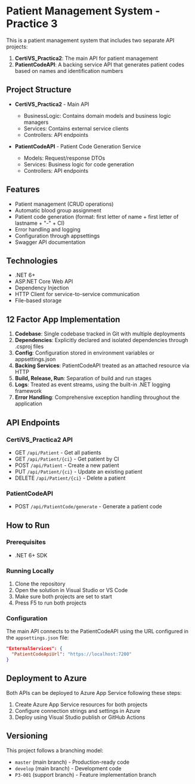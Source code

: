 # Patient Management System - Practice 3

This is a patient management system that includes two separate API projects:

1. **CertiVS_Practica2**: The main API for patient management
2. **PatientCodeAPI**: A backing service API that generates patient codes based on names and identification numbers

## Project Structure

- **CertiVS_Practica2** - Main API
  - BusinessLogic: Contains domain models and business logic managers
  - Services: Contains external service clients
  - Controllers: API endpoints

- **PatientCodeAPI** - Patient Code Generation Service
  - Models: Request/response DTOs
  - Services: Business logic for code generation
  - Controllers: API endpoints

## Features

- Patient management (CRUD operations)
- Automatic blood group assignment
- Patient code generation (format: first letter of name + first letter of lastname + "-" + CI)
- Error handling and logging
- Configuration through appsettings
- Swagger API documentation

## Technologies

- .NET 6+
- ASP.NET Core Web API
- Dependency Injection
- HTTP Client for service-to-service communication
- File-based storage

## 12 Factor App Implementation

1. **Codebase**: Single codebase tracked in Git with multiple deployments
2. **Dependencies**: Explicitly declared and isolated dependencies through .csproj files
3. **Config**: Configuration stored in environment variables or appsettings.json
4. **Backing Services**: PatientCodeAPI treated as an attached resource via HTTP
5. **Build, Release, Run**: Separation of build and run stages
6. **Logs**: Treated as event streams, using the built-in .NET logging framework
7. **Error Handling**: Comprehensive exception handling throughout the application

## API Endpoints

### CertiVS_Practica2 API

- GET `/api/Patient` - Get all patients
- GET `/api/Patient/{ci}` - Get patient by CI
- POST `/api/Patient` - Create a new patient
- PUT `/api/Patient/{ci}` - Update an existing patient
- DELETE `/api/Patient/{ci}` - Delete a patient

### PatientCodeAPI

- POST `/api/PatientCode/generate` - Generate a patient code

## How to Run

### Prerequisites

- .NET 6+ SDK

### Running Locally

1. Clone the repository
2. Open the solution in Visual Studio or VS Code
3. Make sure both projects are set to start
4. Press F5 to run both projects

### Configuration

The main API connects to the PatientCodeAPI using the URL configured in the `appsettings.json` file:

```json
"ExternalServices": {
  "PatientCodeApiUrl": "https://localhost:7200"
}
```

## Deployment to Azure

Both APIs can be deployed to Azure App Service following these steps:

1. Create Azure App Service resources for both projects
2. Configure connection strings and settings in Azure
3. Deploy using Visual Studio publish or GitHub Actions

## Versioning

This project follows a branching model:

- `master` (main branch) - Production-ready code
- `develop` (main branch) - Development code
- `P3-001` (support branch) - Feature implementation branch